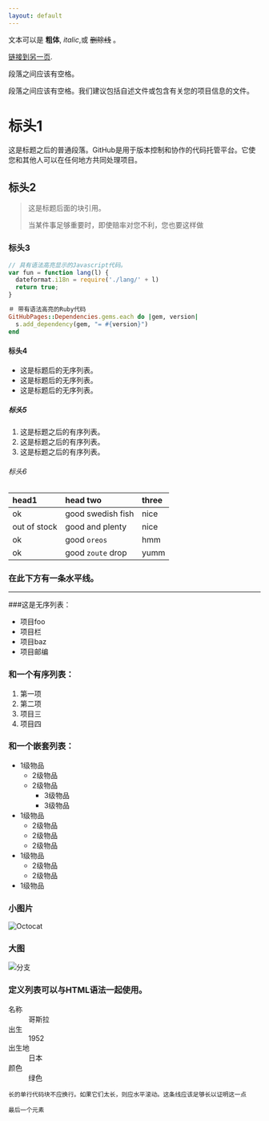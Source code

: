 ```yaml
---
layout: default
---
```


文本可以是 **粗体**, _italic_,或 ~~删除线~~ 。

[链接到另一页](./another-page.html).

段落之间应该有空格。

段落之间应该有空格。我们建议包括自述文件或包含有关您的项目信息的文件。

# 标头1

这是标题之后的普通段落。GitHub是用于版本控制和协作的代码托管平台。它使您和其他人可以在任何地方共同处理项目。

## 标头2

> 这是标题后面的块引用。
>
> 当某件事足够重要时，即使赔率对您不利，您也要这样做

### 标头3

```js
// 具有语法高亮显示的Javascript代码。
var fun = function lang(l) {
  dateformat.i18n = require('./lang/' + l)
  return true;
}
```

```ruby
＃ 带有语法高亮的Ruby代码
GitHubPages::Dependencies.gems.each do |gem, version|
  s.add_dependency(gem, "= #{version}")
end
```

#### 标头4

*  这是标题后的无序列表。
*  这是标题后的无序列表。
*  这是标题后的无序列表。

##### 标头5

1.  这是标题之后的有序列表。
2.  这是标题之后的有序列表。
3.  这是标题之后的有序列表。

###### 标头6

| head1        | head two          | three |
|:-------------|:------------------|:------|
| ok           | good swedish fish | nice  |
| out of stock | good and plenty   | nice  |
| ok           | good `oreos`      | hmm   |
| ok           | good `zoute` drop | yumm  |

### 在此下方有一条水平线。

***

###这是无序列表：

*  项目foo
*  项目栏
*  项目baz
*  项目邮编

### 和一个有序列表：

1.  第一项
1.  第二项
1.  项目三
1.  项目四

### 和一个嵌套列表：

- 1级物品
  - 2级物品
  - 2级物品
    - 3级物品
    - 3级物品
- 1级物品
  - 2级物品
  - 2级物品
  - 2级物品
- 1级物品
  - 2级物品
  - 2级物品
- 1级物品

### 小图片

![Octocat](https://github.githubassets.com/images/icons/emoji/octocat.png)

### 大图

![分支](https://guides.github.com/activities/hello-world/branching.png)


### 定义列表可以与HTML语法一起使用。

<dl>
<dt>名称</dt>
<dd>哥斯拉</dd>
<dt>出生</dt>
<dd> 1952 </dd>
<dt>出生地</dt>
<dd>日本</dd>
<dt>颜色</dt>
<dd>绿色</dd>
</dl>

```
长的单行代码块不应换行。如果它们太长，则应水平滚动。这条线应该足够长以证明这一点
```

```
最后一个元素
```
